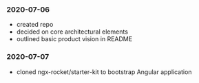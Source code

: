 ### 2020-07-06

- created repo
- decided on core architectural elements
- outlined basic product vision in README

### 2020-07-07

- cloned ngx-rocket/starter-kit to bootstrap Angular application
